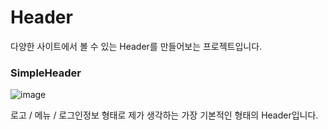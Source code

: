 # Header

다양한 사이트에서 볼 수 있는 Header를 만들어보는 프로젝트입니다.

### SimpleHeader

![image](https://user-images.githubusercontent.com/87294942/215110965-63f46fa5-abc0-4d69-b799-abf157ed7334.png)

로고 / 메뉴 / 로그인정보 형태로 제가 생각하는 가장 기본적인 형태의 Header입니다.
